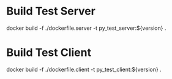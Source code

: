 # Build Test Server
docker build -f ./dockerfile.server -t py_test_server:${version} .

# Build Test Client
docker build -f ./dockerfile.client -t py_test_client:${version} .